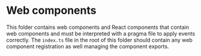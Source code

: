 # Web components

This folder contains web components and React components that contain web components and must be interpreted with a pragma file to apply events correctly. The `index.ts` file in the root of this folder should contain any web component registration as well managing the component exports.
